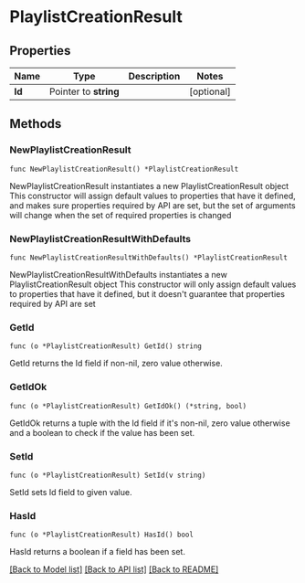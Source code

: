 # PlaylistCreationResult

## Properties

Name | Type | Description | Notes
------------ | ------------- | ------------- | -------------
**Id** | Pointer to **string** |  | [optional] 

## Methods

### NewPlaylistCreationResult

`func NewPlaylistCreationResult() *PlaylistCreationResult`

NewPlaylistCreationResult instantiates a new PlaylistCreationResult object
This constructor will assign default values to properties that have it defined,
and makes sure properties required by API are set, but the set of arguments
will change when the set of required properties is changed

### NewPlaylistCreationResultWithDefaults

`func NewPlaylistCreationResultWithDefaults() *PlaylistCreationResult`

NewPlaylistCreationResultWithDefaults instantiates a new PlaylistCreationResult object
This constructor will only assign default values to properties that have it defined,
but it doesn't guarantee that properties required by API are set

### GetId

`func (o *PlaylistCreationResult) GetId() string`

GetId returns the Id field if non-nil, zero value otherwise.

### GetIdOk

`func (o *PlaylistCreationResult) GetIdOk() (*string, bool)`

GetIdOk returns a tuple with the Id field if it's non-nil, zero value otherwise
and a boolean to check if the value has been set.

### SetId

`func (o *PlaylistCreationResult) SetId(v string)`

SetId sets Id field to given value.

### HasId

`func (o *PlaylistCreationResult) HasId() bool`

HasId returns a boolean if a field has been set.


[[Back to Model list]](../README.md#documentation-for-models) [[Back to API list]](../README.md#documentation-for-api-endpoints) [[Back to README]](../README.md)


